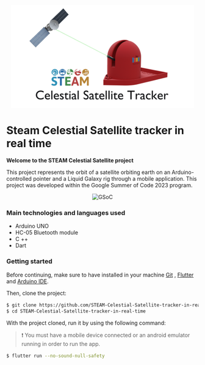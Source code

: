 <p align="center">
  <img width="480" height="270" alt="Steam Celestial Satellite tracker in real time" src="./assets/logo.png">
</p>

# Steam Celestial Satellite tracker in real time

__Welcome to the STEAM Celestial Satellite project__

This project represents the orbit of a satellite orbiting earth on an
Arduino-controlled pointer and a Liquid Galaxy rig through a mobile application. This project was developed within the Google Summer of Code 2023 program.

<p align="center">
<img alt="GSoC" src="https://github.com/savitore/STEAM-Celestial-Satellite-tracker-in-real-time/assets/101972358/f8e71d57-dacd-4101-8a21-42ccb39349c1"/>
</p>

 ### Main technologies and languages used

* Arduino UNO
* HC-05 Bluetooth module
* C ++
* Dart

### Getting started

Before continuing, make sure to have installed in your machine [Git](https://git-scm.com/) , [Flutter](https://flutter.dev) and [Arduino IDE](https://www.arduino.cc/en/software).

Then, clone the project:

```bash
$ git clone https://github.com/STEAM-Celestial-Satellite-tracker-in-real-time.git
$ cd STEAM-Celestial-Satellite-tracker-in-real-time
```

With the project cloned, run it by using the following command:

> ❗ You must have a mobile device connected or an android emulator running in order to run the app.

```bash
$ flutter run --no-sound-null-safety
```
